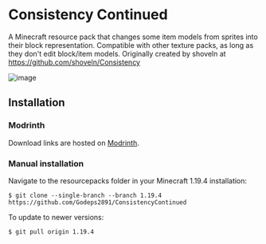 # Consistency Continued
A Minecraft resource pack that changes some item models from sprites into their block representation. Compatible with other texture packs, as long as they don't edit block/item models.
Originally created by shoveln at https://github.com/shoveln/Consistency

![image](https://raw.githubusercontent.com/Godeps2891/ConsistencyContinued/webassets/showcase2.webp)

## Installation
### Modrinth
Download links are hosted on [Modrinth](https://modrinth.com/resourcepack/consistency).
### Manual installation
Navigate to the resourcepacks folder in your Minecraft 1.19.4 installation:

```
$ git clone --single-branch --branch 1.19.4 https://github.com/Godeps2891/ConsistencyContinued
```

To update to newer versions:

```
$ git pull origin 1.19.4
```
